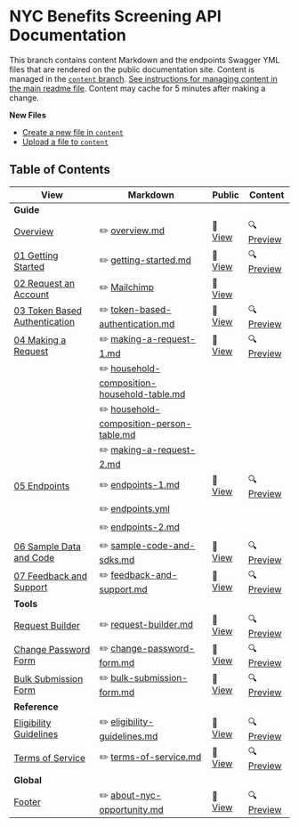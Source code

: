 # NYC Benefits Screening API Documentation

This branch contains content Markdown and the endpoints Swagger YML files that are rendered on the public documentation site. Content is managed in the [`content` branch](https://github.com/CityOfNewYork/screeningapi-docs/tree/content). [See instructions for managing content in the main readme file](https://github.com/CityOfNewYork/screeningapi-docs/#content-management). Content may cache for 5 minutes after making a change.

**New Files**

* [Create a new file in `content`](https://github.com/CityOfNewYork/screeningapi-docs/new/content)
* [Upload a file to `content`](https://github.com/CityOfNewYork/screeningapi-docs/upload/content)

## Table of Contents

View                                                                                                                    | Markdown                                                                                                                                              | Public                                                                                                    | Content
------------------------------------------------------------------------------------------------------------------------|-------------------------------------------------------------------------------------------------------------------------------------------------------|-----------------------------------------------------------------------------------------------------------|-
**Guide**                                                                                                               |                                                                                                                                                       |                                                                                                           |
[Overview](https://screeningapidocs.cityofnewyork.us/overview)                                                          | ✏️ [overview.md](https://github.com/CityOfNewYork/screeningapi-docs/blob/content/overview.md)                                                           | 👀 [View](https://screeningapidocs.cityofnewyork.us/overview)                                             | 🔍 [Preview](https://screeningapidocs.cityofnewyork.us/overview)
[01 Getting Started](https://screeningapidocs.cityofnewyork.us/getting-started)                                         | ✏️ [getting-started.md](https://github.com/CityOfNewYork/screeningapi-docs/blob/content/getting-started.md)                                             | 👀 [View](https://screeningapidocs.cityofnewyork.us/getting-started)                                      | 🔍 [Preview](https://screeningapidocs.cityofnewyork.us/getting-started)
[02 Request an Account](https://cityofnewyork.us18.list-manage.com/subscribe?u=d04b7b607bddbd338b416fa89&id=9a9b43598c) | ✏️ [Mailchimp](https://login.mailchimp.com/)                                                                                                           | 👀 [View](https://cityofnewyork.us18.list-manage.com/subscribe?u=d04b7b607bddbd338b416fa89&id=9a9b43598c) |
[03 Token Based Authentication](https://screeningapidocs.cityofnewyork.us/token-based-authentication)                   | ✏️ [token-based-authentication.md](https://github.com/CityOfNewYork/screeningapi-docs/blob/content/token-based-authentication.md)                       | 👀 [View](https://screeningapidocs.cityofnewyork.us/token-based-authentication)                           | 🔍 [Preview](https://screeningapidocs.cityofnewyork.us/token-based-authentication)
[04 Making a Request](https://screeningapidocs.cityofnewyork.us/making-a-request)                                       | ✏️ [making-a-request-1.md](https://github.com/CityOfNewYork/screeningapi-docs/blob/content/making-a-request-1.md)                                       | 👀 [View](https://screeningapidocs.cityofnewyork.us/making-a-request)                                     | 🔍 [Preview](https://screeningapidocs.cityofnewyork.us/making-a-request)
&nbsp;                                                                                                                  | ✏️ [household-composition-household-table.md](https://github.com/CityOfNewYork/screeningapi-docs/blob/content/household-composition-household-table.md) |                                                                                                           |
&nbsp;                                                                                                                  | ✏️ [household-composition-person-table.md](https://github.com/CityOfNewYork/screeningapi-docs/blob/content/household-composition-person-table.md)       |                                                                                                           |
&nbsp;                                                                                                                  | ✏️ [making-a-request-2.md](https://github.com/CityOfNewYork/screeningapi-docs/blob/content/making-a-request-2.md)                                       |                                                                                                           |
 [05 Endpoints](https://screeningapidocs.cityofnewyork.us/endpoints)                                                    | ✏️ [endpoints-1.md](https://github.com/CityOfNewYork/screeningapi-docs/blob/content/endpoints-1.md)                                                     | 👀 [View](https://screeningapidocs.cityofnewyork.us/endpoints)                                            | 🔍 [Preview](https://screeningapidocs.cityofnewyork.us/content/endpoints)
&nbsp;                                                                                                                  | ✏️ [endpoints.yml](https://github.com/CityOfNewYork/screeningapi-docs/blob/content/endpoints.yml)                                                       |                                                                                                           |
&nbsp;                                                                                                                  | ✏️ [endpoints-2.md](https://github.com/CityOfNewYork/screeningapi-docs/blob/content/endpoints-2.md)                                                     |                                                                                                           |
[06 Sample Data and Code](https://screeningapidocs.cityofnewyork.us/sample-data-and-code)                               | ✏️ [sample-code-and-sdks.md](https://github.com/CityOfNewYork/screeningapi-docs/blob/content/sample-code-and-sdks.md)                                   | 👀 [View](https://screeningapidocs.cityofnewyork.us/sample-data-and-code)                                 | 🔍 [Preview](https://screeningapidocs.cityofnewyork.us/content/sample-data-and-code)
[07 Feedback and Support](https://screeningapidocs.cityofnewyork.us/feedback-and-support)                               | ✏️ [feedback-and-support.md](https://github.com/CityOfNewYork/screeningapi-docs/blob/content/feedback-and-support.md)                                   | 👀 [View](https://screeningapidocs.cityofnewyork.us/feedback-and-support)                                 | 🔍 [Preview](https://screeningapidocs.cityofnewyork.us/content/feedback-and-support)
**Tools**                                                                                                               |                                                                                                                                                       |                                                                                                           |
[Request Builder](https://screeningapidocs.cityofnewyork.us/request-builder)                                            | ✏️ [request-builder.md](https://github.com/CityOfNewYork/screeningapi-docs/blob/content/request-builder.md)                                             | 👀 [View](https://screeningapidocs.cityofnewyork.us/request-builder)                                      | 🔍 [Preview](https://screeningapidocs.cityofnewyork.us/content/request-builder)
[Change Password Form](https://screeningapidocs.cityofnewyork.us/change-password-form)                                  | ✏️ [change-password-form.md](https://github.com/CityOfNewYork/screeningapi-docs/blob/content/change-password-form.md)                                   | 👀 [View](https://screeningapidocs.cityofnewyork.us/change-password-form)                                 | 🔍 [Preview](https://screeningapidocs.cityofnewyork.us/content/change-password-form)
[Bulk Submission Form](https://screeningapidocs.cityofnewyork.us/bulk-submission-form)                                  | ✏️ [bulk-submission-form.md](https://github.com/CityOfNewYork/screeningapi-docs/blob/content/bulk-submission-form.md)                                   | 👀 [View](https://screeningapidocs.cityofnewyork.us/bulk-submission-form)                                 | 🔍 [Preview](https://screeningapidocs.cityofnewyork.us/content/bulk-submission-form)
**Reference**                                                                                                           |                                                                                                                                                       |                                                                                                           |
[Eligibility Guidelines](https://screeningapidocs.cityofnewyork.us/eligibility-guidelines)                              | ✏️ [eligibility-guidelines.md](https://github.com/CityOfNewYork/screeningapi-docs/blob/content/eligibility-guidelines.md)                               | 👀 [View](https://screeningapidocs.cityofnewyork.us/eligibility-guidelines)                               | 🔍 [Preview](https://screeningapidocs.cityofnewyork.us/content/eligibility-guidelines)
[Terms of Service](https://screeningapidocs.cityofnewyork.us/terms-of-service)                                          | ✏️ [terms-of-service.md](https://github.com/CityOfNewYork/screeningapi-docs/blob/content/terms-of-service.md)                                           | 👀 [View](https://screeningapidocs.cityofnewyork.us/terms-of-service)                                     | 🔍 [Preview](https://screeningapidocs.cityofnewyork.us/content/terms-of-service)
**Global**                                                                                                              |                                                                                                                                                       |                                                                                                           |
[Footer](https://screeningapidocs.cityofnewyork.us)                                                                     | ✏️ [about-nyc-opportunity.md](https://github.com/CityOfNewYork/screeningapi-docs/blob/content/about-nyc-opportunity.md)                                 | 👀 [View](https://screeningapidocs.cityofnewyork.us)                                                      | 🔍 [Preview](https://screeningapidocs.cityofnewyork.us/content/)

<!--

### Purge

If you don't see a changes reflected, please purge the cache for that file:

    curl -X POST https://purge.jsdelivr.net/gh/CityOfNewYork/screeningapi-docs@content

-->
